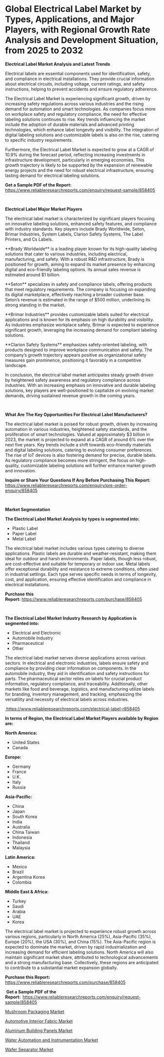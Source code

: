 <p><h1>Global Electrical Label Market by Types, Applications, and Major Players, with Regional Growth Rate Analysis and Development Situation, from 2025 to 2032</h1></p><p><strong>Electrical Label Market Analysis and Latest Trends</strong></p>
<p><p>Electrical labels are essential components used for identification, safety, and compliance in electrical installations. They provide crucial information about electrical circuits, including voltage, current ratings, and safety instructions, helping to prevent accidents and ensure regulatory adherence.</p><p>The Electrical Label Market is experiencing significant growth, driven by increasing safety regulations across various industries and the rising demand for automation and smart technologies. As companies focus more on workplace safety and regulatory compliance, the need for effective labeling solutions continues to rise. Key trends influencing the market include the adoption of durable materials and advanced printing technologies, which enhance label longevity and visibility. The integration of digital labeling solutions and customizable labels is also on the rise, catering to specific industry requirements.</p><p>Furthermore, the Electrical Label Market is expected to grow at a CAGR of 10.9% during the forecast period, reflecting increasing investments in infrastructure development, particularly in emerging economies. This growth trajectory is likely to be supported by the expansion of renewable energy projects and the need for robust electrical infrastructure, ensuring lasting demand for electrical labeling solutions.</p></p>
<p><strong>Get a Sample PDF of the Report:&nbsp;</strong> <a href="https://www.reliableresearchreports.com/enquiry/request-sample/858405?utm_campaign=28&utm_medium=2&utm_source=Github&utm_content=ia&utm_term=31032025&utm_id=electrical-label">https://www.reliableresearchreports.com/enquiry/request-sample/858405</a></p>
<p>&nbsp;</p>
<p><strong>Electrical Label Major Market Players</strong></p>
<p><p>The electrical label market is characterized by significant players focusing on innovative labeling solutions, enhanced safety features, and compliance with industry standards. Key players include Brady Worldwide, Seton, Brimar Industries, System Labels, Clarion Safety Systems, The Label Printers, and Cs Labels.</p><p>**Brady Worldwide** is a leading player known for its high-quality labeling solutions that cater to various industries, including electrical, manufacturing, and safety. With a robust R&D infrastructure, Brady is positioned for growth, aiming to expand its market presence by enhancing digital and eco-friendly labeling options. Its annual sales revenue is estimated around $1 billion.</p><p>**Seton** specializes in safety and compliance labels, offering products that meet regulatory requirements. The company is focusing on expanding its digital marketplace, effectively reaching a broader customer base. Seton’s revenue is estimated in the range of $500 million, underlining its strong standing in the market.</p><p>**Brimar Industries** provides customizable labels suited for electrical applications and is known for its emphasis on high durability and visibility. As industries emphasize workplace safety, Brimar is expected to experience significant growth, leveraging the increasing demand for compliant labeling solutions.</p><p>**Clarion Safety Systems** emphasizes safety-oriented labeling, with products designed to improve workplace communication and safety. The company’s growth trajectory appears positive as organizational safety measures gain prominence, positioning it favorably in a competitive landscape.</p><p>In conclusion, the electrical label market anticipates steady growth driven by heightened safety awareness and regulatory compliance across industries. With an increasing emphasis on innovative and durable labeling solutions, key players are well-positioned to capitalize on evolving market demands, driving sustained revenue growth in the coming years.</p></p>
<p>&nbsp;</p>
<p><strong>What Are The Key Opportunities For Electrical Label Manufacturers?</strong></p>
<p><p>The electrical label market is poised for robust growth, driven by increasing automation in various industries, heightened safety standards, and the proliferation of smart technologies. Valued at approximately $3 billion in 2023, the market is projected to expand at a CAGR of around 6% over the next five years. Key trends include a shift towards eco-friendly materials and digital labeling solutions, catering to evolving consumer preferences. The rise of IoT devices is also fostering demand for precise, durable labels. As regulatory compliance becomes more stringent, the focus on high-quality, customizable labeling solutions will further enhance market growth and innovation.</p></p>
<p><strong>Inquire or Share Your Questions If Any Before Purchasing This Report:</strong> <a href="https://www.reliableresearchreports.com/enquiry/pre-order-enquiry/858405?utm_campaign=28&utm_medium=2&utm_source=Github&utm_content=ia&utm_term=31032025&utm_id=electrical-label">https://www.reliableresearchreports.com/enquiry/pre-order-enquiry/858405</a></p>
<p>&nbsp;</p>
<p><strong>Market Segmentation</strong></p>
<p><strong>The Electrical Label Market Analysis by types is segmented into:</strong></p>
<p><ul><li>Plastic Label</li><li>Paper Label</li><li>Metal Label</li></ul></p>
<p><p>The electrical label market includes various types catering to diverse applications. Plastic labels are durable and weather-resistant, making them ideal for outdoor and harsh environments. Paper labels, though less robust, are cost-effective and suitable for temporary or indoor use. Metal labels offer exceptional durability and resistance to extreme conditions, often used in industrial settings. Each type serves specific needs in terms of longevity, cost, and application, ensuring effective identification and compliance in electrical installations.</p></p>
<p><strong>Purchase this Report:&nbsp;</strong><a href="https://www.reliableresearchreports.com/purchase/858405?utm_campaign=28&utm_medium=2&utm_source=Github&utm_content=ia&utm_term=31032025&utm_id=electrical-label">https://www.reliableresearchreports.com/purchase/858405</a></p>
<p>&nbsp;</p>
<p><strong>The Electrical Label Market Industry Research by Application is segmented into:</strong></p>
<p><ul><li>Electrical and Electronic</li><li>Automobile Industry</li><li>Pharmaceutical</li><li>Other</li></ul></p>
<p><p>The electrical label market serves diverse applications across various sectors. In electrical and electronic industries, labels ensure safety and compliance by providing clear information on components. In the automobile industry, they aid in identification and safety instructions for parts. The pharmaceutical sector relies on labels for crucial product information, regulatory compliance, and traceability. Additionally, other markets like food and beverage, logistics, and manufacturing utilize labels for branding, inventory management, and tracking, emphasizing the versatility and necessity of electrical labels across industries.</p></p>
<p><a href="https://www.reliableresearchreports.com/electrical-label-r858405?utm_campaign=28&utm_medium=2&utm_source=Github&utm_content=ia&utm_term=31032025&utm_id=electrical-label">&nbsp;https://www.reliableresearchreports.com/electrical-label-r858405</a></p>
<p><strong>In terms of Region, the Electrical Label Market Players available by Region are:</strong></p>
<p>
    <p> <strong> North America: </strong>
        <ul>
            <li>United States</li>
            <li>Canada</li>
        </ul>
        </p> 
    <p> <strong> Europe: </strong>
        <ul>
            <li>Germany</li>
            <li>France</li>
            <li>U.K.</li>
            <li>Italy</li>
            <li>Russia</li>
        </ul>
        </p> 
    <p> <strong> Asia-Pacific: </strong>
        <ul>
            <li>China</li>
            <li>Japan</li>
            <li>South Korea</li>
            <li>India</li>
            <li>Australia</li>
            <li>China Taiwan</li>
            <li>Indonesia</li>
            <li>Thailand</li>
            <li>Malaysia</li>
        </ul>
        </p> 
    <p> <strong> Latin America: </strong>
        <ul>
            <li>Mexico</li>
            <li>Brazil</li>
            <li>Argentina Korea</li>
            <li>Colombia</li>
        </ul>
        </p> 
    <p> <strong> Middle East & Africa: </strong>
        <ul>
            <li>Turkey</li>
            <li>Saudi</li>
            <li>Arabia</li>
            <li>UAE</li>
            <li>Korea</li>
        </ul>
    </p>
    </p>
<p><p>The electrical label market is projected to experience robust growth across various regions, particularly in North America (25%), Asia-Pacific (35%), Europe (20%), the USA (30%), and China (15%). The Asia-Pacific region is expected to dominate the market, driven by rapid industrialization and increasing demand for efficient labeling solutions. North America will also maintain significant market share, attributed to technological advancements and a strong manufacturing base. Collectively, these regions are anticipated to contribute to a substantial market expansion globally.</p></p>
<p><strong>Purchase this Report: </strong><a href="https://www.reliableresearchreports.com/purchase/858405?utm_campaign=28&utm_medium=2&utm_source=Github&utm_content=ia&utm_term=31032025&utm_id=electrical-label">https://www.reliableresearchreports.com/purchase/858405</a></p>
<p>&nbsp;<strong>Get a Sample PDF of the Report:&nbsp;&nbsp;</strong><a href="https://www.reliableresearchreports.com/enquiry/request-sample/858405?utm_campaign=28&utm_medium=2&utm_source=Github&utm_content=ia&utm_term=31032025&utm_id=electrical-label">https://www.reliableresearchreports.com/enquiry/request-sample/858405</a></p>
<p><strong></strong></p>
<p><p><a href="https://github.com/duzcupetriv/Market-Research-Report-List-1/blob/main/mushroom-packaging-market.md?utm_campaign=28&utm_medium=2&utm_source=Github&utm_content=ia&utm_term=31032025&utm_id=electrical-label">Mushroom Packaging Market</a></p><p><a href="https://github.com/rreynagjysma65/Market-Research-Report-List-1/blob/main/automotive-interior-fabric-market.md?utm_campaign=28&utm_medium=2&utm_source=Github&utm_content=ia&utm_term=31032025&utm_id=electrical-label">Automotive Interior Fabric Market</a></p><p><a href="https://github.com/hervedeidadw/Market-Research-Report-List-1/blob/main/aluminum-building-panels-market.md?utm_campaign=28&utm_medium=2&utm_source=Github&utm_content=ia&utm_term=31032025&utm_id=electrical-label">Aluminum Building Panels Market</a></p><p><a href="https://github.com/abexjeliti/Market-Research-Report-List-1/blob/main/water-automation-and-instrumentation-market.md?utm_campaign=28&utm_medium=2&utm_source=Github&utm_content=ia&utm_term=31032025&utm_id=electrical-label">Water Automation and Instrumentation Market</a></p><p><a href="https://github.com/dibesnayee/Market-Research-Report-List-1/blob/main/wafer-separator-market.md?utm_campaign=28&utm_medium=2&utm_source=Github&utm_content=ia&utm_term=31032025&utm_id=electrical-label">Wafer Separator Market</a></p></p>